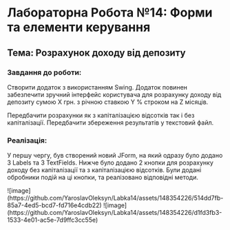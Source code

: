 <h1 data-task="title">Лабораторна Робота №14: Форми та елементи керування</h1>
    <h2 data-task="topic">Тема: Розрахунок доходу від депозиту</h2>
    <h3 data-task="description">Завдання до роботи:</h3>
    <p data-task="description">Створити додаток з використанням Swing. Додаток повинен забезпечити зручний інтерфейс користувача для розрахунку доходу від депозиту сумою Х грн. з річною ставкою Y % строком на Z місяців.</p>
    <p data-task="description">Передбачити розрахунки як з капіталізацією відсотків так і без капіталізації. Передбачити збереження результатів у текстовий файл.</p>
    <h3 data-task="implementation">Реалізація:</h3>
    <p data-task="implementation">У першу чергу, був створений новий JForm, на який одразу було додано 3 Labels та 3 TextFields. Нижче було додано 2 кнопки для розрахунку доходу без капіталізації та з капіталізацією відсотків. Були додані обробники подій на ці кнопки, та реалізовано відповідні методи.</p>
    ![image](https://github.com/YaroslavOleksyn/Labka14/assets/148354226/514dd7fb-85a7-4ed5-bcd7-fd716e4cdb22)
    ![image](https://github.com/YaroslavOleksyn/Labka14/assets/148354226/d1fd3fb3-1533-4e01-ac5e-7d9ffc3cc55e)


